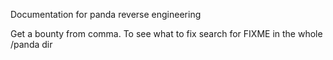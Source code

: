 Documentation for panda reverse engineering

Get a bounty from comma. To see what to fix search for FIXME in the whole /panda dir
